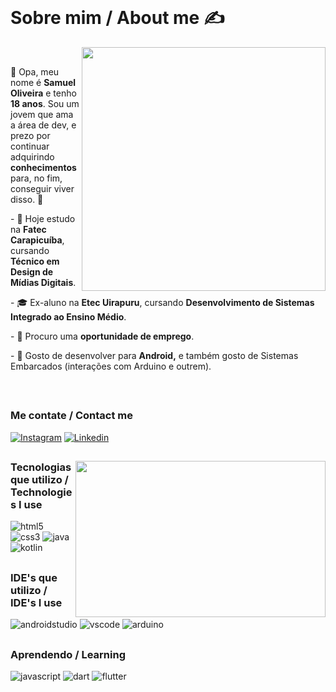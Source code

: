 <br>
 
# Sobre mim / About me ✍

<img align="right" width="390px" src="https://github.com/user-attachments/assets/3162a04f-92ac-40f3-9211-e951a8b765c2" />

<br>

 👋  Opa, meu nome é **Samuel Oliveira** e tenho **18 anos**. Sou um jovem que ama a área de dev, e prezo por continuar adquirindo **conhecimentos** para, no fim, conseguir viver disso.  🧠

<p align="left"> -  🎒 Hoje estudo na <b>Fatec Carapicuíba</b>, cursando <b>Técnico em Design de Mídias Digitais</b>. </p>
<p align="left"> -  🎓 Ex-aluno na <b>Etec Uirapuru</b>, cursando <b>Desenvolvimento de Sistemas Integrado ao Ensino Médio</b>. </p>
<p align="left"> -  💪 Procuro uma <b>oportunidade de emprego</b>. </p>
<p align="left"> -  📱 Gosto de desenvolver para <b>Android,</b> e também gosto de Sistemas Embarcados (interações com Arduino e outrem). </p>

<br>

##

### Me contate / Contact me
 
[![Instagram](https://img.shields.io/badge/Instagram-323330?style=for-the-badge&logo=instagram&logoColor=%23E4405F)](https://instagram.com/samaelvhs)
[![Linkedin](https://img.shields.io/badge/LinkedIn-323330?style=for-the-badge&logo=linkedin&logoColor=ff0000)](https://www.linkedin.com/in/33-samuel-oliveira/?trk=opento_sprofile_goalscard)



##

<img align="right" width="400px" height="250px" src="https://github-readme-stats.vercel.app/api/top-langs/?username=33samael&layout=compact&theme=github_dark&title_color=ffffff&hide_border=true" />

### Tecnologias que utilizo / Technologies I use

![html5](https://img.shields.io/badge/HTML5-323330?style=for-the-badge&logo=html5&logoColor=E34F26)
![css3](https://img.shields.io/badge/CSS3-323330?style=for-the-badge&logo=css3&logoColor=1572B6)
![java](https://img.shields.io/badge/Java-323330?style=for-the-badge&logo=openjdk&logoColor=ED8B00)
![kotlin](https://img.shields.io/badge/Kotlin-323330?&style=for-the-badge&logo=kotlin&logoColor=0095D5)

##

### IDE's que utilizo / IDE's I use

![androidstudio](https://img.shields.io/badge/Android_Studio-323330?style=for-the-badge&logo=android-studio&logoColor=0a9b10)
![vscode](https://img.shields.io/badge/Visual_Studio_Code-323330?style=for-the-badge&logo=visual%20studio%20code&logoColor=white)
![arduino](https://img.shields.io/badge/Arduino_IDE-323330?style=for-the-badge&logo=arduino&logoColor=00979d)


##

### Aprendendo / Learning

![javascript](https://img.shields.io/badge/JavaScript-323330?style=for-the-badge&logo=javascript&logoColor=F7DF1E)
![dart](https://img.shields.io/badge/Dart-323330?style=for-the-badge&logo=dart&logoColor=04599c)
![flutter](https://img.shields.io/badge/Flutter-323330?style=for-the-badge&logo=flutter&logoColor=5ac7f8)

##


